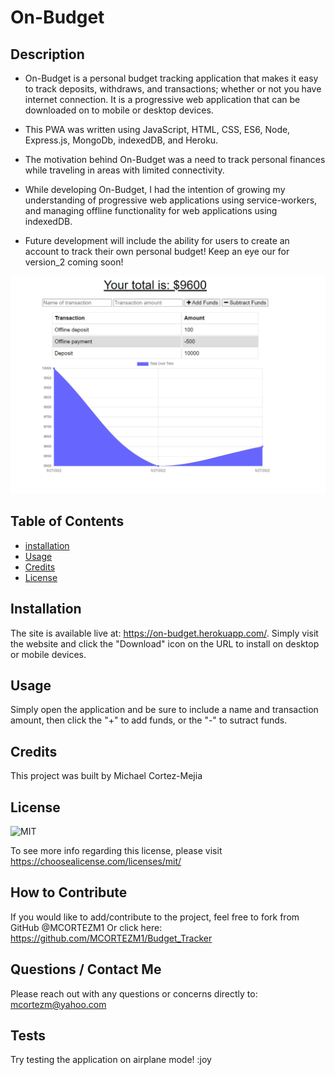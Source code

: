 # On-Budget


## **Description**

- On-Budget is a personal budget tracking application that makes it easy to track deposits, withdraws, and transactions; whether or not you have internet connection. It is a progressive web application that can be downloaded on to mobile or desktop devices.
- This PWA was written using JavaScript, HTML, CSS, ES6, Node, Express.js, MongoDb, indexedDB, and Heroku.
- The motivation behind On-Budget was a need to track personal finances while traveling in areas with limited connectivity.
- While developing On-Budget, I had the intention of growing my understanding of progressive web applications using service-workers, and managing offline functionality for web applications using indexedDB.

- Future development will include the ability for users to create an account to track their own personal budget! Keep an eye our for version_2 coming soon! 

![APP](./screenshot/on-budget.png)

## **Table of Contents** 

- [installation](#installation)
- [Usage](#usage)
- [Credits](#credits)
- [License](#license)

## **Installation**

The site is available live at: https://on-budget.herokuapp.com/. Simply visit the website and click the "Download" icon on the URL to install on desktop or mobile devices. 



## **Usage**

Simply open the application and be sure to include a name and transaction amount, then click the "+" to add funds, or the "-" to sutract funds.

## **Credits** 

This project was built by Michael Cortez-Mejia 



## **License**

![MIT](https://img.shields.io/static/v1?label=License&message=MIT&color=success)

To see more info regarding this license, please visit https://choosealicense.com/licenses/mit/



## **How to Contribute**

If you would like to add/contribute to the project, feel free to fork from GitHub @MCORTEZM1 
Or click here: https://github.com/MCORTEZM1/Budget_Tracker

## **Questions / Contact Me**

Please reach out with any questions or concerns directly to: mcortezm@yahoo.com


## **Tests**

Try testing the application on airplane mode! :joy
